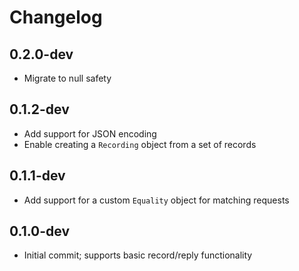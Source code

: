 # Changelog

## 0.2.0-dev

- Migrate to null safety

## 0.1.2-dev

- Add support for JSON encoding
- Enable creating a `Recording` object from a set of records


## 0.1.1-dev

- Add support for a custom `Equality` object for matching requests

## 0.1.0-dev

- Initial commit; supports basic record/reply functionality
